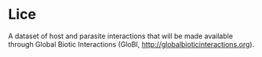 # Lice
A dataset of host and parasite interactions that will be made available through Global Biotic Interactions (GloBI, http://globalbioticinteractions.org).
